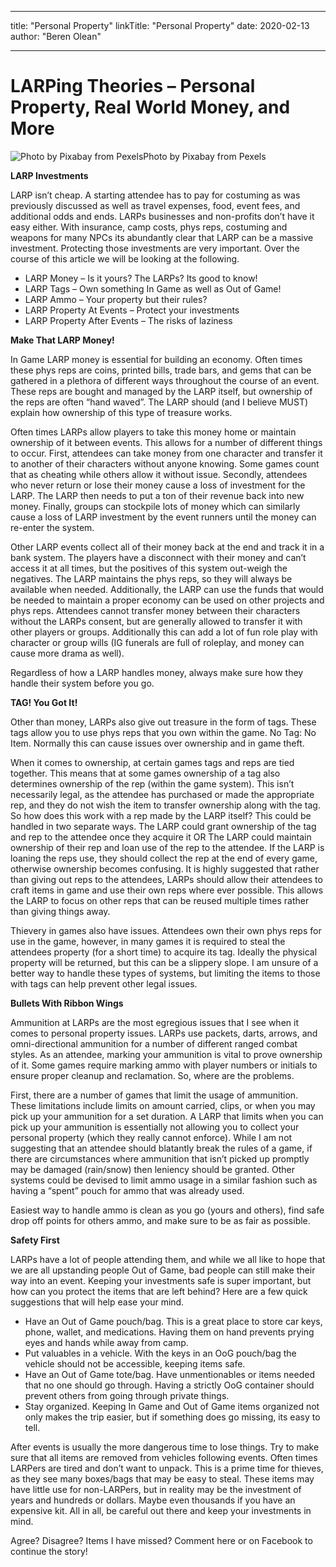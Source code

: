 
---
title: "Personal Property"
linkTitle: "Personal Property"
date: 2020-02-13
author: "Beren Olean"

---

# LARPing Theories – Personal Property, Real World Money, and More

![Photo by Pixabay from Pexels](https://bearnpchome.files.wordpress.com/2019/12/bills-capital-cash-cent-210679.jpg)Photo by Pixabay from Pexels

**LARP Investments**

LARP isn’t cheap. A starting attendee has to pay for costuming as was previously discussed as well as travel expenses, food, event fees, and additional odds and ends. LARPs businesses and non-profits don’t have it easy either. With insurance, camp costs, phys reps, costuming and weapons for many NPCs its abundantly clear that LARP can be a massive investment. Protecting those investments are very important. Over the course of this article we will be looking at the following.

- LARP Money – Is it yours? The LARPs? Its good to know!
- LARP Tags – Own something In Game as well as Out of Game!
- LARP Ammo – Your property but their rules?
- LARP Property At Events – Protect your investments
- LARP Property After Events – The risks of laziness

**Make That LARP Money!**

In Game LARP money is essential for building an economy. Often times these phys reps are coins, printed bills, trade bars, and gems that can be gathered in a plethora of different ways throughout the course of an event. These reps are bought and managed by the LARP itself, but ownership of the reps are often “hand waved”. The LARP should (and I believe MUST) explain how ownership of this type of treasure works.

Often times LARPs allow players to take this money home or maintain ownership of it between events. This allows for a number of different things to occur. First, attendees can take money from one character and transfer it to another of their characters without anyone knowing. Some games count that as cheating while others allow it without issue. Secondly, attendees who never return or lose their money cause a loss of investment for the LARP. The LARP then needs to put a ton of their revenue back into new money. Finally, groups can stockpile lots of money which can similarly cause a loss of LARP investment by the event runners until the money can re-enter the system.

Other LARP events collect all of their money back at the end and track it in a bank system. The players have a disconnect with their money and can’t access it at all times, but the positives of this system out-weigh the negatives. The LARP maintains the phys reps, so they will always be available when needed. Additionally, the LARP can use the funds that would be needed to maintain a proper economy can be used on other projects and phys reps. Attendees cannot transfer money between their characters without the LARPs consent, but are generally allowed to transfer it with other players or groups. Additionally this can add a lot of fun role play with character or group wills (IG funerals are full of roleplay, and money can cause more drama as well).

Regardless of how a LARP handles money, always make sure how they handle their system before you go.

**TAG! You Got It!**

Other than money, LARPs also give out treasure in the form of tags. These tags allow you to use phys reps that you own within the game. No Tag: No Item. Normally this can cause issues over ownership and in game theft.

When it comes to ownership, at certain games tags and reps are tied together. This means that at some games ownership of a tag also determines ownership of the rep (within the game system). This isn’t necessarily legal, as the attendee has purchased or made the appropriate rep, and they do not wish the item to transfer ownership along with the tag. So how does this work with a rep made by the LARP itself? This could be handled in two separate ways. The LARP could grant ownership of the tag and rep to the attendee once they acquire it OR The LARP could maintain ownership of their rep and loan use of the rep to the attendee. If the LARP is loaning the reps use, they should collect the rep at the end of every game, otherwise ownership becomes confusing. It is highly suggested that rather than giving out reps to the attendees, LARPs should allow their attendees to craft items in game and use their own reps where ever possible. This allows the LARP to focus on other reps that can be reused multiple times rather than giving things away.

Thievery in games also have issues. Attendees own their own phys reps for use in the game, however, in many games it is required to steal the attendees property (for a short time) to acquire its tag. Ideally the physical property will be returned, but this can be a slippery slope. I am unsure of a better way to handle these types of systems, but limiting the items to those with tags can help prevent other legal issues.

**Bullets With Ribbon Wings**

Ammunition at LARPs are the most egregious issues that I see when it comes to personal property issues. LARPs use packets, darts, arrows, and omni-directional ammunition for a number of different ranged combat styles. As an attendee, marking your ammunition is vital to prove ownership of it. Some games require marking ammo with player numbers or initials to ensure proper cleanup and reclamation. So, where are the problems.

First, there are a number of games that limit the usage of ammunition. These limitations include limits on amount carried, clips, or when you may pick up your ammunition for a set duration. A LARP that limits when you can pick up your ammunition is essentially not allowing you to collect your personal property (which they really cannot enforce). While I am not suggesting that an attendee should blatantly break the rules of a game, if there are circumstances where ammunition that isn’t picked up promptly may be damaged (rain/snow) then leniency should be granted. Other systems could be devised to limit ammo usage in a similar fashion such as having a “spent” pouch for ammo that was already used.

Easiest way to handle ammo is clean as you go (yours and others), find safe drop off points for others ammo, and make sure to be as fair as possible.

**Safety First**

LARPs have a lot of people attending them, and while we all like to hope that we are all upstanding people Out of Game, bad people can still make their way into an event. Keeping your investments safe is super important, but how can you protect the items that are left behind? Here are a few quick suggestions that will help ease your mind.

- Have an Out of Game pouch/bag. This is a great place to store car keys, phone, wallet, and medications. Having them on hand prevents prying eyes and hands while away from camp.
- Put valuables in a vehicle. With the keys in an OoG pouch/bag the vehicle should not be accessible, keeping items safe.
- Have an Out of Game tote/bag. Have unmentionables or items needed that no one should go through. Having a strictly OoG container should prevent others from going through private things.
- Stay organized. Keeping In Game and Out of Game items organized not only makes the trip easier, but if something does go missing, its easy to tell.

After events is usually the more dangerous time to lose things. Try to make sure that all items are removed from vehicles following events. Often times LARPers are tired and don’t want to unpack. This is a prime time for thieves, as they see many boxes/bags that may be easy to steal. These items may have little use for non-LARPers, but in reality may be the investment of years and hundreds or dollars. Maybe even thousands if you have an expensive kit. All in all, be careful out there and keep your investments in mind.

Agree? Disagree? Items I have missed? Comment here or on Facebook to continue the story!
